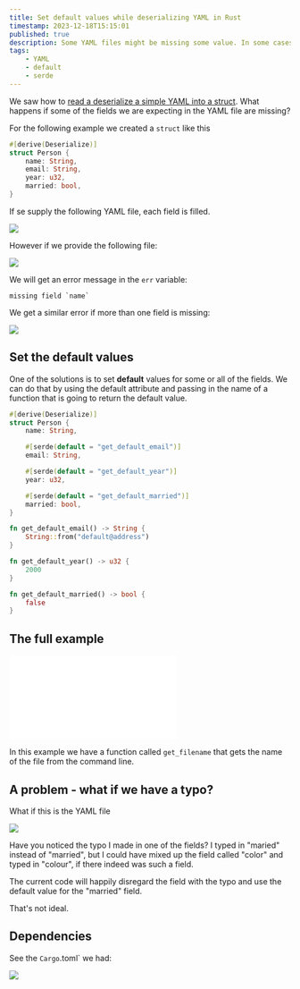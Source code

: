 ```yaml
---
title: Set default values while deserializing YAML in Rust
timestamp: 2023-12-18T15:15:01
published: true
description: Some YAML files might be missing some value. In some cases we might want to set default values in the deserialized struct.
tags:
    - YAML
    - default
    - serde
---
```


We saw how to [read a deserialize a simple YAML into a struct](/read-simple-yaml). What happens if some of the fields we are expecting in the YAML file are missing?

For the following example we created a `struct` like this

```rust
#[derive(Deserialize)]
struct Person {
    name: String,
    email: String,
    year: u32,
    married: bool,
}
```

If se supply the following YAML file, each field is filled.

![](examples/yaml-default-values/all.yaml)

However if we provide the following file:

![](examples/yaml-default-values/nameless.yml)

We will get an error message in the `err` variable:

```
missing field `name`
```

We get a similar error if more than one field is missing:

![](examples/yaml-default-values/data.yaml)

## Set the default values

One of the solutions is to set **default** values for some or all of the fields.
We can do that by using the default attribute and passing in the name of a function
that is going to return the default value.

```rust
#[derive(Deserialize)]
struct Person {
    name: String,

    #[serde(default = "get_default_email")]
    email: String,

    #[serde(default = "get_default_year")]
    year: u32,

    #[serde(default = "get_default_married")]
    married: bool,
}

fn get_default_email() -> String {
    String::from("default@address")
}

fn get_default_year() -> u32 {
    2000
}

fn get_default_married() -> bool {
    false
}
```


## The full example

![](examples/yaml-default-values/src/main.rs)

In this example we have a function called `get_filename` that gets the name of the file from the command line.


## A problem - what if we have a typo?

What if this is the YAML file

![](examples/yaml-default-values/typo.yaml)

Have you noticed the typo I made in one of the fields? I typed in "maried" instead of "married", but I could have mixed up the field called "color" and typed in "colour",
if there indeed was such a field.

The current code will happily disregard the field with the typo and use the default value for the "married" field.

That's not ideal.


## Dependencies

See the `Cargo`.toml` we had:

![](examples/yaml-default-values/Cargo.toml)

